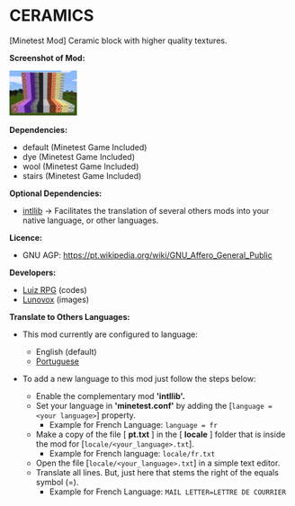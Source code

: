 # CERAMICS

[Minetest Mod] Ceramic block with higher quality textures. 

**Screenshot of Mod:**

![](https://raw.githubusercontent.com/Lunovox/ceramics/master/screenshot.png)

**Dependencies:**
  * default (Minetest Game Included)
  * dye (Minetest Game Included)
  * wool (Minetest Game Included)
  * stairs (Minetest Game Included)

**Optional Dependencies:**
  * [intllib](https://github.com/minetest-mods/intllib) → Facilitates the translation of several others mods into your native language, or other languages.
  
**Licence:**
 * GNU AGP: https://pt.wikipedia.org/wiki/GNU_Affero_General_Public

**Developers:**
 * [Luiz RPG](mailto:luizrpgluiz@disroot.org) (codes)
 * [Lunovox](https://libreplanet.org/wiki/User:Lunovox) (images)

**Translate to Others Languages:**

* This mod currently are configured to language:
	* English (default)
	* [Portuguese](https://raw.githubusercontent.com/Lunovox/ceramics/master/locale/pt.txt)

* To add a new language to this mod just follow the steps below:
	* Enable the complementary mod **'intllib'.**
	* Set your language in **'minetest.conf'** by adding the [````language = <your language>````] property. 
		* Example for French Language: ````language = fr````
	* Make a copy of the file [ **pt.txt** ] in the [ **locale** ] folder that is inside the mod for [````locale/<your_language>.txt````]. 
		* Example for French language: ````locale/fr.txt````
	* Open the file [````locale/<your_language>.txt````] in a simple text editor.
	* Translate all lines. But, just here that stems the right of the equals symbol (=). 
		* Example for French Language: ````MAIL LETTER=LETTRE DE COURRIER````

